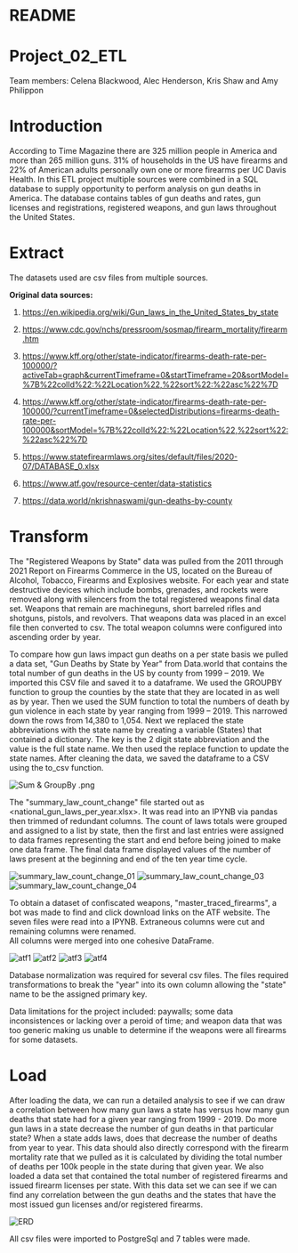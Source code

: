 # README
# Project_02_ETL
Team members: Celena Blackwood, Alec Henderson, Kris Shaw and Amy Philippon

# Introduction
According to Time Magazine there are 325 million people in America and more than 
265 million guns.  31% of households in the US have firearms and 22% of American 
adults personally own one or more firearms per UC Davis Health. In this ETL project 
multiple sources were combined in a SQL database to supply opportunity to perform analysis on gun 
deaths in America. The database contains tables of gun deaths and rates, gun licenses and 
registrations, registered weapons, and gun laws throughout the United States. 

# Extract
The datasets used are csv files from multiple sources.

**Original data sources:** 

1. https://en.wikipedia.org/wiki/Gun_laws_in_the_United_States_by_state

2. https://www.cdc.gov/nchs/pressroom/sosmap/firearm_mortality/firearm.htm
3. https://www.kff.org/other/state-indicator/firearms-death-rate-per-100000/?activeTab=graph&currentTimeframe=0&startTimeframe=20&sortModel=%7B%22colId%22:%22Location%22,%22sort%22:%22asc%22%7D
4. https://www.kff.org/other/state-indicator/firearms-death-rate-per-100000/?currentTimeframe=0&selectedDistributions=firearms-death-rate-per-100000&sortModel=%7B%22colId%22:%22Location%22,%22sort%22:%22asc%22%7D
5. https://www.statefirearmlaws.org/sites/default/files/2020-07/DATABASE_0.xlsx
6. https://www.atf.gov/resource-center/data-statistics
7. https://data.world/nkrishnaswami/gun-deaths-by-county


# Transform

The "Registered Weapons by State" data was pulled from the 2011 through 2021 Report on Firearms Commerce in the US, located on the Bureau of Alcohol, Tobacco, Firearms and Explosives website. For each year and state destructive devices which include bombs, grenades, and rockets were removed along with silencers from the total registered weapons final data set.  Weapons that remain are machineguns, short barreled rifles and shotguns, pistols, and revolvers.  That weapons data was placed in an excel file then converted to csv. The total weapon columns were configured into ascending order by year. 

To compare how gun laws impact gun deaths on a per state basis we pulled a data set, "Gun Deaths by State by Year" from 
Data.world that contains the total number of gun deaths in the US by county from 1999 – 2019. 
We imported this CSV file and saved it to a dataframe. We used the GROUPBY function to group 
the counties by the state that they are located in as well as by year. Then we used the SUM 
function to total the numbers of death by gun violence in each state by year ranging from 1999 –
2019. This narrowed down the rows from 14,380 to 1,054. Next we replaced the state 
abbreviations with the state name by creating a variable (States) that contained a dictionary. 
The key is the 2 digit state abbreviation and the value is the full state name. We then used the 
replace function to update the state names. After cleaning the data, we saved the dataframe to a
CSV using the to_csv function.

![Sum & GroupBy .png](Images/GROUPBY_and_SUM_Functions_Gun_Deaths.png) 

The "summary_law_count_change" file started out as <national_gun_laws_per_year.xlsx>. It was read into an IPYNB via 
pandas then trimmed of redundant columns. The count of laws totals were grouped and assigned to a list by state, then the first and last entries were
assigned to data frames representing the start and end before being joined to make one data frame.
The final data frame displayed values of the number of laws present at the beginning and end of the ten year time cycle. 

![summary_law_count_change_01](https://user-images.githubusercontent.com/88807979/145514133-bf7ec55e-1afd-4455-9952-345ec85c0116.png)
![summary_law_count_change_03](https://user-images.githubusercontent.com/88807979/145514150-4d03aa1b-28c7-429d-ba4b-cbd95f064abe.png)
![summary_law_count_change_04](https://user-images.githubusercontent.com/88807979/145514184-7840d4ce-11bc-475d-ae05-d836f4646237.png)

To obtain a dataset of confiscated weapons, "master_traced_firearms", a bot was made to find and click download links on the ATF website.  The seven files were read into a IPYNB.  Extraneous columns were cut and remaining columns were renamed.  
All columns were merged into one cohesive DataFrame.  

![atf1](Images/atf_trace_01.png)
![atf2](Images/atf_trace_02.png)
![atf3](Images/atf_trace_03.png)
![atf4](Images/atf_trace_04.png)


Database normalization was required for several csv files. The files required transformations to break the "year" into its own column allowing the "state" name 
to be the assigned primary key.

Data limitations for the project included: paywalls; 
some data inconsistences or lacking over a peroid of time; and
weapon data that was too generic making us unable to determine if the weapons were all firearms for some datasets.

# Load
After loading the data, we can run a detailed analysis to see if we can draw a correlation 
between how many gun laws a state has versus how many gun deaths that state had for a given 
year ranging from 1999 - 2019. Do more gun laws in a state decrease the number of gun deaths 
in that particular state? When a state adds laws, does that decrease the number of deaths from 
year to year. This data should also directly correspond with the firearm mortality rate that we 
pulled as it is calculated by dividing the total number of deaths per 100k people in the state 
during that given year. 
We also loaded a data set that contained the total number of registered firearms and issued 
firearm licenses per state. With this data set we can see if we can find any correlation between 
the gun deaths and the states that have the most issued gun licenses and/or registered firearms.

![ERD](Images/QuickDBD-Project_02.png)


All csv files were imported to PostgreSql and 7 tables were made.


